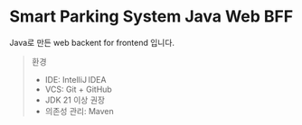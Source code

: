 # Smart Parking System Java Web BFF

Java로 만든 web backent for frontend 입니다.

> 환경
> 
> - IDE: IntelliJ IDEA
> - VCS: Git + GitHub
> - JDK 21 이상 권장
> - 의존성 관리: Maven
